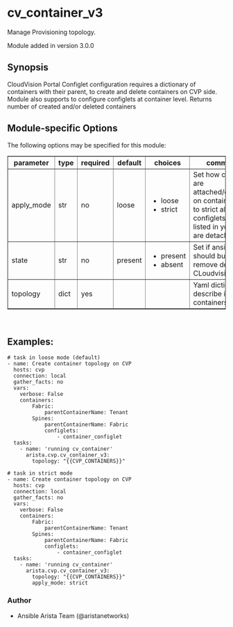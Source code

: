 # cv_container_v3

Manage Provisioning topology.

Module added in version 3.0.0

<div class="contents" local="" depth="2">

</div>

## Synopsis

CloudVision Portal Configlet configuration requires a dictionary of
containers with their parent, to create and delete containers on CVP
side. Module also supports to configure configlets at container level.
Returns number of created and/or deleted containers

## Module-specific Options

The following options may be specified for this module:

<table border=1 cellpadding=4>

<tr>
<th class="head">parameter</th>
<th class="head">type</th>
<th class="head">required</th>
<th class="head">default</th>
<th class="head">choices</th>
<th class="head">comments</th>
</tr>

<tr>
<td>apply_mode<br/><div style="font-size: small;"></div></td>
<td>str</td>
<td>no</td>
<td>loose</td>
<td><ul><li>loose</li><li>strict</li></ul></td>
<td>
    <div>Set how configlets are attached/detached on container. If set to strict all configlets not listed in your vars are detached.</div>
</td>
</tr>

<tr>
<td>state<br/><div style="font-size: small;"></div></td>
<td>str</td>
<td>no</td>
<td>present</td>
<td><ul><li>present</li><li>absent</li></ul></td>
<td>
    <div>Set if ansible should build or remove devices on CLoudvision</div>
</td>
</tr>

<tr>
<td>topology<br/><div style="font-size: small;"></div></td>
<td>dict</td>
<td>yes</td>
<td></td>
<td></td>
<td>
    <div>Yaml dictionary to describe intended containers</div>
</td>
</tr>

</table>
</br>

## Examples:

    # task in loose mode (default)
    - name: Create container topology on CVP
      hosts: cvp
      connection: local
      gather_facts: no
      vars:
        verbose: False
        containers:
            Fabric:
                parentContainerName: Tenant
            Spines:
                parentContainerName: Fabric
                configlets:
                    - container_configlet
      tasks:
        - name: 'running cv_container'
          arista.cvp.cv_container_v3:
            topology: "{{CVP_CONTAINERS}}"

    # task in strict mode
    - name: Create container topology on CVP
      hosts: cvp
      connection: local
      gather_facts: no
      vars:
        verbose: False
        containers:
            Fabric:
                parentContainerName: Tenant
            Spines:
                parentContainerName: Fabric
                configlets:
                    - container_configlet
      tasks:
        - name: 'running cv_container'
          arista.cvp.cv_container_v3:
            topology: "{{CVP_CONTAINERS}}"
            apply_mode: strict

### Author

-   Ansible Arista Team (@aristanetworks)
